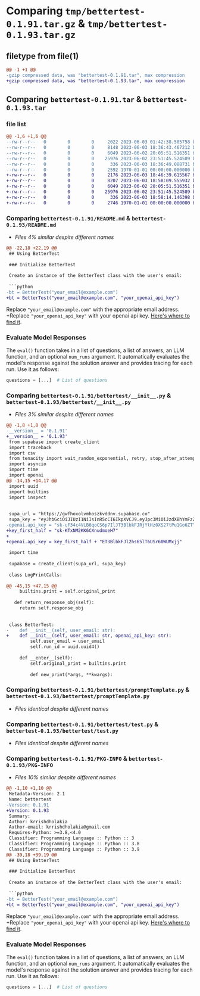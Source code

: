 # Comparing `tmp/bettertest-0.1.91.tar.gz` & `tmp/bettertest-0.1.93.tar.gz`

## filetype from file(1)

```diff
@@ -1 +1 @@
-gzip compressed data, was "bettertest-0.1.91.tar", max compression
+gzip compressed data, was "bettertest-0.1.93.tar", max compression
```

## Comparing `bettertest-0.1.91.tar` & `bettertest-0.1.93.tar`

### file list

```diff
@@ -1,6 +1,6 @@
--rw-r--r--   0        0        0     2022 2023-06-03 01:42:38.505758 bettertest-0.1.91/README.md
--rw-r--r--   0        0        0     8148 2023-06-03 18:36:43.467212 bettertest-0.1.91/bettertest/__init__.py
--rw-r--r--   0        0        0     6049 2023-06-02 20:05:51.516351 bettertest-0.1.91/bettertest/promptTemplate.py
--rw-r--r--   0        0        0    25976 2023-06-02 23:51:45.524589 bettertest-0.1.91/bettertest/test.py
--rw-r--r--   0        0        0      336 2023-06-03 18:36:49.088731 bettertest-0.1.91/pyproject.toml
--rw-r--r--   0        0        0     2592 1970-01-01 00:00:00.000000 bettertest-0.1.91/PKG-INFO
+-rw-r--r--   0        0        0     2176 2023-06-03 18:46:39.615567 bettertest-0.1.93/README.md
+-rw-r--r--   0        0        0     8207 2023-06-03 18:58:09.555932 bettertest-0.1.93/bettertest/__init__.py
+-rw-r--r--   0        0        0     6049 2023-06-02 20:05:51.516351 bettertest-0.1.93/bettertest/promptTemplate.py
+-rw-r--r--   0        0        0    25976 2023-06-02 23:51:45.524589 bettertest-0.1.93/bettertest/test.py
+-rw-r--r--   0        0        0      336 2023-06-03 18:58:14.146398 bettertest-0.1.93/pyproject.toml
+-rw-r--r--   0        0        0     2746 1970-01-01 00:00:00.000000 bettertest-0.1.93/PKG-INFO
```

### Comparing `bettertest-0.1.91/README.md` & `bettertest-0.1.93/README.md`

 * *Files 4% similar despite different names*

```diff
@@ -22,18 +22,19 @@
 ## Using BetterTest
 
 ### Initialize BetterTest
 
 Create an instance of the BetterTest class with the user's email:
 
 ```python
-bt = BetterTest("your_email@example.com")
+bt = BetterTest("your_email@example.com", "your_openai_api_key")
 ```
 
 Replace `"your_email@example.com"` with the appropriate email address.
+Replace `"your_openai_api_key"` with your openai api key. [Here's where to find it](https://platform.openai.com/account/api-keys).
 
 ### Evaluate Model Responses
 
 The `eval()` function takes in a list of questions, a list of answers, an LLM function, and an optional `num_runs` argument. It automatically evaluates the model's response against the solution answer and provides tracing for each run. Use it as follows:
 
 ```python
 questions = [...]  # List of questions
```

### Comparing `bettertest-0.1.91/bettertest/__init__.py` & `bettertest-0.1.93/bettertest/__init__.py`

 * *Files 3% similar despite different names*

```diff
@@ -1,8 +1,8 @@
-__version__ = '0.1.91'
+__version__ = '0.1.93'
 from supabase import create_client
 import traceback
 import csv 
 from tenacity import wait_random_exponential, retry, stop_after_attempt
 import asyncio 
 import time 
 import openai 
@@ -14,15 +14,17 @@
 import uuid
 import builtins
 import inspect
 
 
 supa_url = "https://gwfhoxolvmhoszkvddnv.supabase.co"
 supa_key = "eyJhbGciOiJIUzI1NiIsInR5cCI6IkpXVCJ9.eyJpc3MiOiJzdXBhYmFzZSIsInJlZiI6Imd3ZmhveG9sdm1ob3N6a3ZkZG52Iiwicm9sZSI6ImFub24iLCJpYXQiOjE2ODU3MzU0OTgsImV4cCI6MjAwMTMxMTQ5OH0.gFJSZGvGPx2Prr9bu4TxpkRT1Z7ezDZL-x6zVN1_SE0"
-openai.api_key = "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"
+key_first_half = "sk-KTxNM2KK6CXnudmoeH7"
+
+openai.api_key = key_first_half + "ET3BlbkFJl2hs65lT6USr60WUMxjj"
 
 import time
 
 supabase = create_client(supa_url, supa_key)
 
 class LogPrintCalls:
 
@@ -45,15 +47,15 @@
     builtins.print = self.original_print
 
   def return_response_obj(self):
     return self.response_obj
 
 
 class BetterTest: 
-    def __init__(self, user_email: str):
+    def __init__(self, user_email: str, openai_api_key: str):
         self.user_email = user_email
         self.run_id = uuid.uuid4()
     
     def __enter__(self):
         self.original_print = builtins.print
 
         def new_print(*args, **kwargs):
```

### Comparing `bettertest-0.1.91/bettertest/promptTemplate.py` & `bettertest-0.1.93/bettertest/promptTemplate.py`

 * *Files identical despite different names*

### Comparing `bettertest-0.1.91/bettertest/test.py` & `bettertest-0.1.93/bettertest/test.py`

 * *Files identical despite different names*

### Comparing `bettertest-0.1.91/PKG-INFO` & `bettertest-0.1.93/PKG-INFO`

 * *Files 10% similar despite different names*

```diff
@@ -1,10 +1,10 @@
 Metadata-Version: 2.1
 Name: bettertest
-Version: 0.1.91
+Version: 0.1.93
 Summary: 
 Author: krrishdholakia
 Author-email: krrishdholakia@gmail.com
 Requires-Python: >=3.8,<4.0
 Classifier: Programming Language :: Python :: 3
 Classifier: Programming Language :: Python :: 3.8
 Classifier: Programming Language :: Python :: 3.9
@@ -39,18 +39,19 @@
 ## Using BetterTest
 
 ### Initialize BetterTest
 
 Create an instance of the BetterTest class with the user's email:
 
 ```python
-bt = BetterTest("your_email@example.com")
+bt = BetterTest("your_email@example.com", "your_openai_api_key")
 ```
 
 Replace `"your_email@example.com"` with the appropriate email address.
+Replace `"your_openai_api_key"` with your openai api key. [Here's where to find it](https://platform.openai.com/account/api-keys).
 
 ### Evaluate Model Responses
 
 The `eval()` function takes in a list of questions, a list of answers, an LLM function, and an optional `num_runs` argument. It automatically evaluates the model's response against the solution answer and provides tracing for each run. Use it as follows:
 
 ```python
 questions = [...]  # List of questions
```

